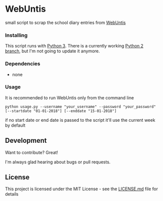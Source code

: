 # WebUntis

small script to scrap the school diary entries from [WebUntis](https://mese.webuntis.com/WebUntis)


### Installing
This script runs with [Python 3](https://www.python.org).
There is a currently working [Python 2 branch](https://github.com/DaRealFreak/WebUntis/tree/Python-2.7), but I'm not going to update it anymore.

### Dependencies
 - none

### Usage
It is recommended to run WebUntis only from the command line
```
python usage.py --username "your_username" --password "your_password" [--startdate "01-01-2018"] [--enddate "15-01-2018"]
```
if no start date or end date is passed to the script it'll use the current week by default

## Development
Want to contribute? Great!

I'm always glad hearing about bugs or pull requests.


## License

This project is licensed under the MIT License - see the [LICENSE.md](LICENSE.md) file for details

